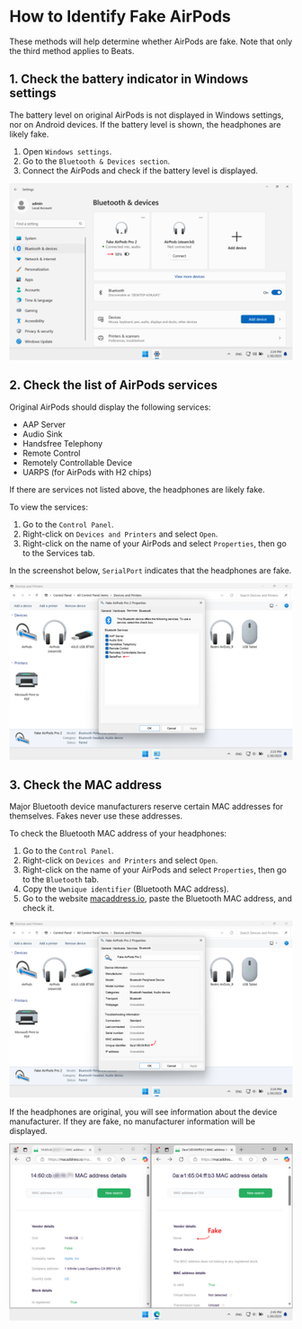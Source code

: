 # How to Identify Fake AirPods

These methods will help determine whether AirPods are fake. Note that only the third method applies to Beats.

## 1. Check the battery indicator in Windows settings

The battery level on original AirPods is not displayed in Windows settings, nor on Android devices. If the battery level is shown, the headphones are likely fake.

1. Open `Windows settings`.
2. Go to the `Bluetooth & Devices section`.
3. Connect the AirPods and check if the battery level is displayed.

![](media/Fake-Battery.png)

## 2. Check the list of AirPods services

Original AirPods should display the following services:

- AAP Server
- Audio Sink
- Handsfree Telephony
- Remote Control
- Remotely Controllable Device
- UARPS (for AirPods with H2 chips)

If there are services not listed above, the headphones are likely fake.

To view the services:

1. Go to the `Control Panel`.
2. Right-click on `Devices and Printers` and select `Open`.
3. Right-click on the name of your AirPods and select `Properties`, then go to the Services tab.

In the screenshot below, `SerialPort` indicates that the headphones are fake.

![](media/Fake-Services.png)

## 3. Check the MAC address

Major Bluetooth device manufacturers reserve certain MAC addresses for themselves. Fakes never use these addresses.

To check the Bluetooth MAC address of your headphones:

1. Go to the `Control Panel`.
2. Right-click on `Devices and Printers` and select `Open`.
3. Right-click on the name of your AirPods and select `Properties`, then go to the `Bluetooth` tab.
4. Copy the `Uwnique identifier` (Bluetooth MAC address).
5. Go to the website [macaddress.io](https://macaddress.io), paste the Bluetooth MAC address, and check it.

![](media/Fake-MAC.png)

If the headphones are original, you will see information about the device manufacturer. If they are fake, no manufacturer information will be displayed.

![](media/Fake-MAC-Result.png)

